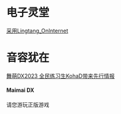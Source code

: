 # 电子灵堂

[采用Lingtang_OnInternet](https://github.com/ASOULFucker/Lingtang_OnInternet/)

# 音容犹在

[舞萌DX2023 全民练习生KohaD带来先行情报](https://www.bilibili.com/video/BV1Sh411j7zk/?spm_id_from=333.999.0.0&vd_source=04b2a96bb7ef5bd5ac039dc4430a164b)

#### Maimai DX

请您游玩正版游戏
